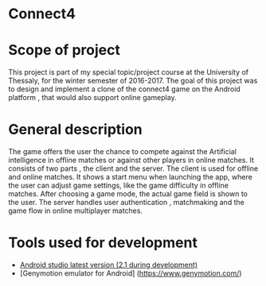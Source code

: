 # Connect4

# Scope of project
This project is part of my special topic/project course at the University of Thessaly, for the winter semester of 2016-2017.
The goal of this project was to design and implement a clone of the connect4 game on the Android platform , that would also support online gameplay.

# General description
The game offers the user the chance to compete against the Artificial intelligence in offline matches or against other players in online matches. It consists of two parts , the client and the server.
The client is used for offline and online matches. It shows a start menu when launching the app, where the user can adjust game settings, like the game difficulty in offline matches. After choosing a game mode, the actual game field is shown to the user.
The server handles user authentication , matchmaking and the game flow in online multiplayer matches.

# Tools used for development
 - [Android studio latest version (2.1 during development)](https://developer.android.com/studio/index.html)
 - [Genymotion emulator for Android] (https://www.genymotion.com/)
